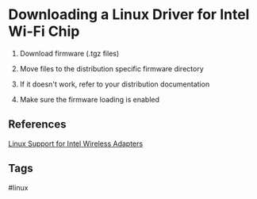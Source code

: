 # Downloading a Linux Driver for Intel Wi-Fi Chip

1. Download firmware (.tgz files)  

2. Move files to the distribution specific firmware directory  

3. If it doesn't work, refer to your distribution documentation  

4. Make sure the firmware loading is enabled  

## References
[Linux Support for Intel Wireless Adapters](https://www.intel.com/content/www/us/en/support/articles/000005511/wireless.html)  

## Tags
#linux
